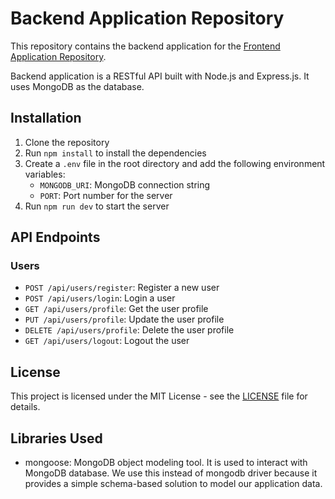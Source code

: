 # Backend Application Repository

This repository contains the backend application for the [Frontend Application Repository]().

Backend application is a RESTful API built with Node.js and Express.js. It uses MongoDB as the database.

## Installation

1. Clone the repository
2. Run `npm install` to install the dependencies
3. Create a `.env` file in the root directory and add the following environment variables:
   - `MONGODB_URI`: MongoDB connection string
   - `PORT`: Port number for the server
4. Run `npm run dev` to start the server

## API Endpoints

### Users

- `POST /api/users/register`: Register a new user
- `POST /api/users/login`: Login a user
- `GET /api/users/profile`: Get the user profile
- `PUT /api/users/profile`: Update the user profile
- `DELETE /api/users/profile`: Delete the user profile
- `GET /api/users/logout`: Logout the user

## License

This project is licensed under the MIT License - see the [LICENSE](LICENSE) file for details.

## Libraries Used

- mongoose: MongoDB object modeling tool. It is used to interact with MongoDB database. We use this instead of mongodb driver because it provides a simple schema-based solution to model our application data.
